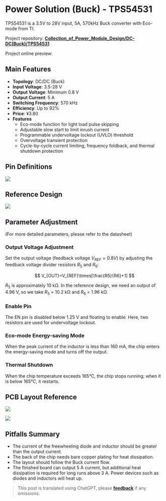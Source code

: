 # Power Solution (Buck) - TPS54531

TPS54531 is a 3.5V to 28V input, 5A, 570kHz Buck converter with Eco-mode from TI.

Project repository: [**Collection_of_Power_Module_Design/DC-DC(Buck)/TPS54531**](<https://github.com/linyuxuanlin/Collection_of_Power_Module_Design/tree/main/DC-DC(Buck)/TPS54531>)

Project online preview:

<div class="altium-iframe-viewer">
  <div
    class="altium-ecad-viewer"
    data-project-src="https://github.com/linyuxuanlin/Collection_of_Power_Module_Design/raw/main/DC-DC(Buck)/TPS54531/TPS54531.zip"
  ></div>
</div>

## Main Features

- **Topology**: DC/DC (Buck)
- **Input Voltage**: 3.5-28 V
- **Output Voltage**: Minimum 0.8 V
- **Output Current**: 5 A
- **Switching Frequency**: 570 kHz
- **Efficiency**: Up to 92%
- **Price**: ¥3.80
- **Features**
  - Eco-mode function for light load pulse skipping
  - Adjustable slow start to limit inrush current
  - Programmable undervoltage lockout (UVLO) threshold
  - Overvoltage transient protection
  - Cycle-by-cycle current limiting, frequency foldback, and thermal shutdown protection

## Pin Definitions

![](https://img.wiki-power.com/d/wiki-media/img/20210713153815.png)

## Reference Design

![](https://img.wiki-power.com/d/wiki-media/img/20210713173605.png)

## Parameter Adjustment

(For more detailed parameters, please refer to the datasheet)

### Output Voltage Adjustment

Set the output voltage (feedback voltage $V_{REF}=0.8 V$) by adjusting the feedback voltage divider resistors $R_5$ and $R_6$:

$$
V_{OUT}=V_{REF}\times[\frac{R5}{R6}+1]
$$

$R_5$ is approximately 10 kΩ. In the reference design, we need an output of 4.96 V, so we take $R_5$ = 10.2 kΩ and $R_6$ = 1.96 kΩ.

### Enable Pin

The EN pin is disabled below 1.25 V and floating to enable. Here, two resistors are used for undervoltage lockout.

### Eco-mode Energy-saving Mode

When the peak current of the inductor is less than 160 mA, the chip enters the energy-saving mode and turns off the output.

### Thermal Shutdown

When the chip temperature exceeds 165℃, the chip stops running; when it is below 165℃, it restarts.

## PCB Layout Reference

![](https://img.wiki-power.com/d/wiki-media/img/20210713161521.png)

![](https://img.wiki-power.com/d/wiki-media/img/20210713162833.png)

## Pitfalls Summary

- The current of the freewheeling diode and inductor should be greater than the output current.
- The back of the chip needs bare copper plating for heat dissipation.
- The layout should follow the Buck current flow.
- The finished board can output 5 A current, but additional heat dissipation is required for long runs above 3 A. Power devices such as diodes and inductors will heat up.

> This post is translated using ChatGPT, please [**feedback**](https://github.com/linyuxuanlin/Wiki_MkDocs/issues/new) if any omissions.
